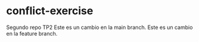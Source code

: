 # conflict-exercise
Segundo repo TP2
Este es un cambio en la main branch.
Este es un cambio en la feature branch.

